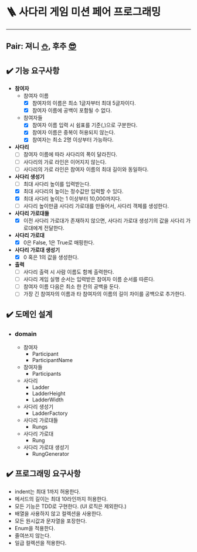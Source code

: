 # 🪜 사다리 게임 미션 페어 프로그래밍

---

##  Pair: 져니 [⛄️](http://github.com/cl8d), 후추 [😎](https://github.com/Combi153)


## ✔️ 기능 요구사항
- **참여자**
  - 참여자 이름
    - [x] 참여자의 이름은 최소 1글자부터 최대 5글자이다.
    - [x] 참여자 이름에 공백이 포함될 수 없다.
  - 참여자들
    - [x] 참여자 이름 입력 시 쉼표를 기준(,)으로 구분한다.
    - [x] 참여자 이름은 중복이 허용되지 않는다.
    - [x] 참여자는 최소 2명 이상부터 가능하다.
- **사다리**
  - [ ] 참여자 이름에 따라 사다리의 폭이 달라진다.
  - [ ] 사다리의 가로 라인은 이어지지 않는다.
  - [ ] 사다리의 가로 라인은 참여자 이름의 최대 길이와 동일하다. 
- **사다리 생성기**
  - [ ] 최대 사다리 높이를 입력받는다.
  - [x] 최대 사다리의 높이는 정수값만 입력할 수 있다.
  - [x] 최대 사다리 높이는 1 이상부터 10,000까지다.
  - [ ] 사다리 높이만큼 사다리 가로대를 만들어서, 사다리 객체를 생성한다.
- **사다리 가로대들**
  - [x] 이전 사다리 가로대가 존재하지 않으면, 사다리 가로대 생성기의 값을 사다리 가로대에게 전달한다.
- **사다리 가로대**
  - [x] 0은 False, 1은 True로 매핑한다.
- **사다리 가로대 생성기**
  - [x] 0 혹은 1의 값을 생성한다.
- **출력**
  - [ ] 사다리 출력 시 사람 이름도 함께 출력한다.
  - [ ] 사다리 게임 실행 순서는 입력받은 참여자 이름 순서를 따른다.
  - [ ] 참여자 이름 다음은 최소 한 칸의 공백을 둔다.
  - [ ] 가장 긴 참여자의 이름과 타 참여자의 이름의 길이 차이를 공백으로 추가한다.

## ✔️ 도메인 설계
- ### domain
  - 참여자
    - Participant 
    - ParticipantName
  - 참여자들
    - Participants
  - 사다리
    - Ladder 
    - LadderHeight
    - LadderWidth
  - 사다리 생성기
    - LadderFactory
  - 사다리 가로대들
    - Rungs
  - 사다리 가로대
    - Rung
  - 사다리 가로대 생성기
    - RungGenerator

## ✔️ 프로그래밍 요구사항
- indent는 최대 1까지 허용한다.
- 메서드의 길이는 최대 10라인까지 허용한다.
- 모든 기능은 TDD로 구현한다. (UI 로직은 제외한다.)
- 배열을 사용하지 않고 컬렉션을 사용한다.
- 모든 원시값과 문자열을 포장한다.
- Enum을 적용한다.
- 줄여쓰지 않는다.
- 일급 컬렉션을 적용한다.